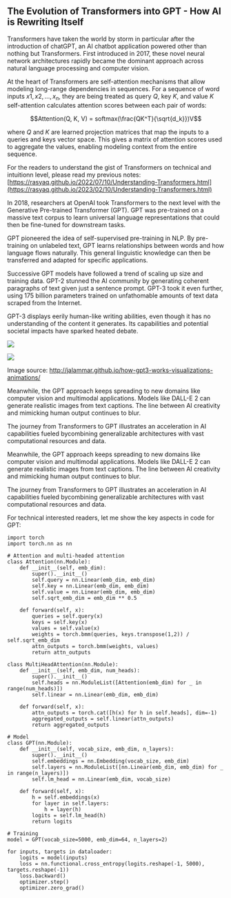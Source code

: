 
## The Evolution of Transformers into GPT - How AI is Rewriting Itself


Transformers have taken the world by storm in particular after the introduction of chatGPT, an AI chatbot application powered other than nothing but Transformers. First introduced in 2017, these novel neural network architectures rapidly became the dominant approach across natural language processing and computer vision. 

At the heart of Transformers are self-attention mechanisms that allow modeling long-range dependencies in sequences. For a sequence of word inputs $x1, x2, ..., x_n$, they are being treated as query $Q$, key $K$, and value $K$ self-attention calculates attention scores between each pair of words:

$$Attention(Q, K, V) = softmax(\frac{QK^T}{\sqrt{d_k}})V$$

where $Q$ and $K$ are learned projection matrices that map the inputs to a queries and keys vector space. This gives a matrix of attention scores used to aggregate the values, enabling modeling context from the entire sequence.

For the readers to understand the gist of Transformers on technical and intuitionn level, please read my previous notes: [https://rasyaq.github.io/2022/07/10/Understanding-Transformers.html](https://rasyaq.github.io/2023/02/10/Understanding-Transformers.html)

In 2018, researchers at OpenAI took Transformers to the next level with the Generative Pre-trained Transformer (GPT). GPT was pre-trained on a massive text corpus to learn universal language representations that could then be fine-tuned for downstream tasks.

GPT pioneered the idea of self-supervised pre-training in NLP. By pre-training on unlabeled text, GPT learns relationships between words and how language flows naturally. This general linguistic knowledge can then be transferred and adapted for specific applications.

Successive GPT models have followed a trend of scaling up size and training data. GPT-2 stunned the AI community by generating coherent paragraphs of text given just a sentence prompt. GPT-3 took it even further, using 175 billion parameters trained on unfathomable amounts of text data scraped from the Internet.

GPT-3 displays eerily human-like writing abilities, even though it has no understanding of the content it generates. Its capabilities and potential societal impacts have sparked heated debate.

![](/images/06-gpt3-embedding.gif)

![](/images/05-gpt3-generate-output-context-window.gif)

Image source: http://jalammar.github.io/how-gpt3-works-visualizations-animations/

Meanwhile, the GPT approach keeps spreading to new domains like computer vision and multimodal applications. Models like DALL-E 2 can generate realistic images from text captions. The line between AI creativity and mimicking human output continues to blur.

The journey from Transformers to GPT illustrates an acceleration in AI capabilities fueled bycombining generalizable architectures with vast computational resources and data.

Meanwhile, the GPT approach keeps spreading to new domains like computer vision and multimodal applications. Models like DALL-E 2 can generate realistic images from text captions. The line between AI creativity and mimicking human output continues to blur.

The journey from Transformers to GPT illustrates an acceleration in AI capabilities fueled bycombining generalizable architectures with vast computational resources and data. 

For technical interested readers, let me show the key aspects in code for GPT:

    import torch
    import torch.nn as nn

    # Attention and multi-headed attention
    class Attention(nn.Module):
        def __init__(self, emb_dim):
            super().__init__() 
            self.query = nn.Linear(emb_dim, emb_dim)
            self.key = nn.Linear(emb_dim, emb_dim)
            self.value = nn.Linear(emb_dim, emb_dim)
            self.sqrt_emb_dim = emb_dim ** 0.5
        
        def forward(self, x):
            queries = self.query(x)
            keys = self.key(x)
            values = self.value(x)
            weights = torch.bmm(queries, keys.transpose(1,2)) / self.sqrt_emb_dim 
            attn_outputs = torch.bmm(weights, values)
            return attn_outputs
        
    class MultiHeadAttention(nn.Module):
        def __init__(self, emb_dim, num_heads):
            super().__init__()
            self.heads = nn.ModuleList([Attention(emb_dim) for _ in range(num_heads)])
            self.linear = nn.Linear(emb_dim, emb_dim)
        
        def forward(self, x):
            attn_outputs = torch.cat([h(x) for h in self.heads], dim=-1)
            aggregated_outputs = self.linear(attn_outputs)
            return aggregated_outputs
    
    # Model
    class GPT(nn.Module):
        def __init__(self, vocab_size, emb_dim, n_layers):
            super().__init__()
            self.embeddings = nn.Embedding(vocab_size, emb_dim)
            self.layers = nn.ModuleList([nn.Linear(emb_dim, emb_dim) for _ in range(n_layers)]) 
            self.lm_head = nn.Linear(emb_dim, vocab_size)
        
        def forward(self, x):
            h = self.embeddings(x)
            for layer in self.layers:
                h = layer(h)
            logits = self.lm_head(h)
            return logits

    # Training
    model = GPT(vocab_size=5000, emb_dim=64, n_layers=2) 

    for inputs, targets in dataloader:
        logits = model(inputs)
        loss = nn.functional.cross_entropy(logits.reshape(-1, 5000), targets.reshape(-1))
        loss.backward()
        optimizer.step()
        optimizer.zero_grad()

